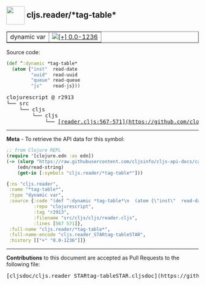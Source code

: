 ## <img width="48px" valign="middle" src="http://i.imgur.com/Hi20huC.png"> cljs.reader/\*tag-table\*

 <table border="1">
<tr>

<td>dynamic var</td>
<td><a href="https://github.com/cljsinfo/cljs-api-docs/tree/0.0-1236"><img valign="middle" alt="[+] 0.0-1236" src="https://img.shields.io/badge/+-0.0--1236-lightgrey.svg"></a> </td>
</tr>
</table>






Source code:

```clj
(def ^:dynamic *tag-table*
  (atom {"inst"  read-date
         "uuid"  read-uuid
         "queue" read-queue
         "js"    read-js}))
```

 <pre>
clojurescript @ r2913
└── src
    └── cljs
        └── cljs
            └── <ins>[reader.cljs:567-571](https://github.com/clojure/clojurescript/blob/r2913/src/cljs/cljs/reader.cljs#L567-L571)</ins>
</pre>


---

__Meta__ - To retrieve the API data for this symbol:

```clj
;; from Clojure REPL
(require '[clojure.edn :as edn])
(-> (slurp "https://raw.githubusercontent.com/cljsinfo/cljs-api-docs/catalog/cljs-api.edn")
    (edn/read-string)
    (get-in [:symbols "cljs.reader/*tag-table*"]))
```

```clj
{:ns "cljs.reader",
 :name "*tag-table*",
 :type "dynamic var",
 :source {:code "(def ^:dynamic *tag-table*\n  (atom {\"inst\"  read-date\n         \"uuid\"  read-uuid\n         \"queue\" read-queue\n         \"js\"    read-js}))",
          :repo "clojurescript",
          :tag "r2913",
          :filename "src/cljs/cljs/reader.cljs",
          :lines [567 571]},
 :full-name "cljs.reader/*tag-table*",
 :full-name-encode "cljs.reader_STARtag-tableSTAR",
 :history [["+" "0.0-1236"]]}

```

---

__Contributions__ to this document are accepted as Pull Requests to the following file:

 <pre>
[cljsdoc/cljs.reader_STARtag-tableSTAR.cljsdoc](https://github.com/cljsinfo/cljs-api-docs/blob/master/cljsdoc/cljs.reader_STARtag-tableSTAR.cljsdoc)
</pre>

